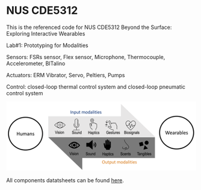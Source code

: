 # NUS CDE5312
This is the referenced code for NUS CDE5312 Beyond the Surface: Exploring Interactive Wearables 

Lab#1: Prototyping for Modalities

Sensors: FSRs sensor, Flex sensor, Microphone, Thermocouple, Accelerometer, BITalino

Actuators: ERM Vibrator, Servo, Peltiers, Pumps

Control: closed-loop thermal control system and closed-loop pneumatic control system

![image](https://github.com/shaoyuca/CDE5312/blob/main/wearable_modalities.png)

All components datatsheets can be found [here](https://docs.google.com/document/d/1T77oMJvgVI08VQfLGXdjh0onz2zA9Eas/edit).
